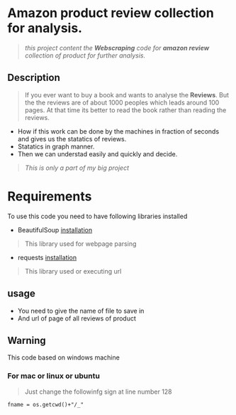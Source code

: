 # Amazon product review collection for analysis.
> _this project content the **Webscraping** code for **amazon review** collection of product for further analysis._

## Description
> If you ever want to buy a book and wants to analyse the **Reviews**. But the the reviews are of about 1000 peoples which leads around 100 pages. At that time its better to read the book rather than reading the reviews.

* How if this work can be done by the machines in fraction of seconds and gives us the statatics of reviews.
* Statatics in graph manner.
* Then we can understad easily and quickly and decide.

> _This is only a part of my big project_ 

# Requirements
To use this code you need to have following libraries installed

* BeautifulSoup [installation](https://www.crummy.com/software/BeautifulSoup/bs4/doc/#installing-beautiful-soup)
> This library used for webpage parsing

* requests [installation](http://docs.python-requests.org/en/v2.7.0/user/install/)
> This library used or executing url

## usage 
* You need to give the name of file to save in
* And url of page of all reviews of product

## Warning 
This code based on windows machine

### For mac or linux or ubuntu

> Just change the followinfg sign at line number 128

`fname = os.getcwd()+"/_"`
